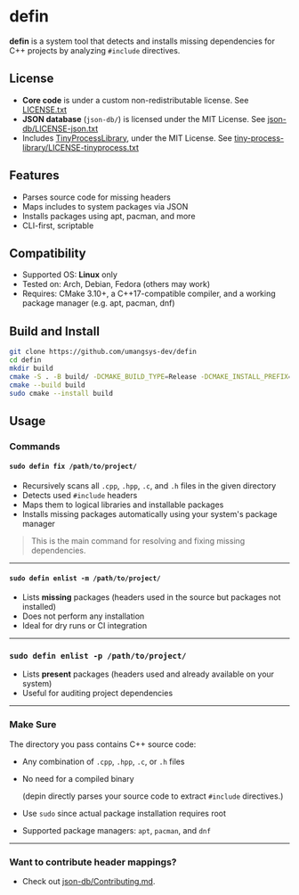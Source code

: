 # defin

**defin** is a system tool that detects and installs missing dependencies for C++ projects by analyzing `#include` directives.


## License

- **Core code** is under a custom non-redistributable license. See [LICENSE.txt](./LICENSE.txt)
- **JSON database** (`json-db/`) is licensed under the MIT License. See [json-db/LICENSE-json.txt](./json-db/LICENSE-json.txt)
- Includes [TinyProcessLibrary](https://gitlab.com/eidheim/tiny-process-library), under the MIT License. See [tiny-process-library/LICENSE-tinyprocess.txt](./tiny-process-library/LICENSE-tinyprocess.txt)


## Features

- Parses source code for missing headers
- Maps includes to system packages via JSON
- Installs packages using apt, pacman, and more
- CLI-first, scriptable


## Compatibility

- Supported OS: **Linux** only  
- Tested on: Arch, Debian, Fedora (others may work)
- Requires: CMake 3.10+, a C++17-compatible compiler, and a working package manager (e.g. apt, pacman, dnf)


## Build and Install

```bash
git clone https://github.com/umangsys-dev/defin
cd defin
mkdir build
cmake -S . -B build/ -DCMAKE_BUILD_TYPE=Release -DCMAKE_INSTALL_PREFIX=/usr/local/
cmake --build build
sudo cmake --install build
```

## Usage

### Commands

#### `sudo defin fix /path/to/project/`

- Recursively scans all `.cpp`, `.hpp`, `.c`, and `.h` files in the given directory
- Detects used `#include` headers
- Maps them to logical libraries and installable packages
- Installs missing packages automatically using your system's package manager

> This is the main command for resolving and fixing missing dependencies.

---

#### `sudo defin enlist -m /path/to/project/`

- Lists **missing** packages (headers used in the source but packages not installed)
- Does not perform any installation
- Ideal for dry runs or CI integration

---

### `sudo defin enlist -p /path/to/project/`

- Lists **present** packages (headers used and already available on your system)
- Useful for auditing project dependencies

---

### Make Sure

The directory you pass contains C++ source code:
- Any combination of `.cpp`, `.hpp`, `.c`, or `.h` files
- No need for a compiled binary

  (depin directly parses your source code to extract `#include` directives.)

- Use `sudo` since actual package installation requires root
- Supported package managers: `apt`, `pacman`, and `dnf`

---

### Want to contribute header mappings?

- Check out [json-db/Contributing.md](./json-db/Contributing.md).